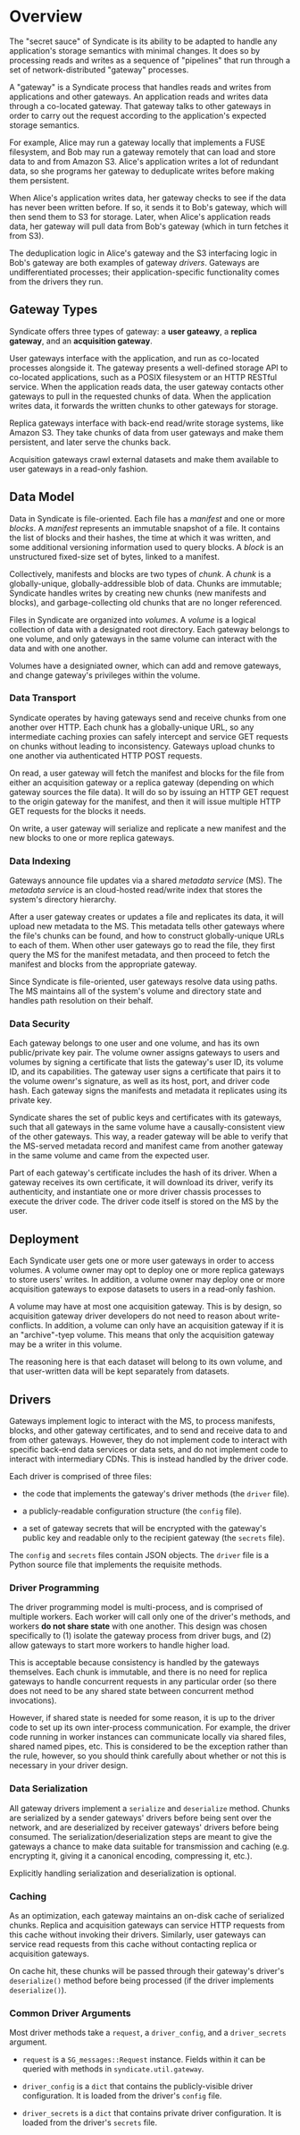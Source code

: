 # Overview

The "secret sauce" of Syndicate is its ability to be adapted to handle any
application's storage semantics with minimal changes.  It does so by processing
reads and writes as a sequence of "pipelines" that run through a set of
network-distributed "gateway" processes.

A "gateway" is a Syndicate process that handles reads and writes from
applications and other gateways.  An application reads and writes data through a
co-located gateway.  That gateway talks to other gateways in order to carry out
the request according to the application's expected storage semantics.

For example, Alice may run a gateway locally that implements a FUSE filesystem,
and Bob may run a gateway remotely that can load and store data to and from
Amazon S3.  Alice's application writes a lot of redundant data, so she programs
her gateway to deduplicate writes before making them persistent.

When Alice's application writes data, her gateway checks to see if the data has
never been written before.  If so, it sends it to Bob's
gateway, which will then send them to S3 for storage.  Later, when Alice's
application reads data, her gateway will pull data from Bob's gateway (which in
turn fetches it from S3).

The deduplication logic in Alice's gateway and the S3 interfacing logic in Bob's
gateway are both examples of gateway *drivers*.  Gateways are undifferentiated
processes; their application-specific functionality comes from the drivers they
run.

## Gateway Types

Syndicate offers three types of gateway: a **user gateawy**, a **replica
gateway**, and an **acquisition gateway**.

User gateways interface with the application, and run as co-located processes
alongside it.  The gateway presents a well-defined storage API to co-located
applications, such as a POSIX filesystem or an HTTP RESTful service.  When the
application reads data, the user gateway contacts other gateways to pull in the
requested chunks of data.  When the application writes data, it forwards the
written chunks to other gateways for storage.

Replica gateways interface with back-end read/write storage systems, like Amazon
S3.  They take chunks of data from user gateways and make them persistent, and
later serve the chunks back.

Acquisition gateways crawl external datasets and make them available to user
gateways in a read-only fashion.

## Data Model

Data in Syndicate is file-oriented.  Each file has a *manifest* and one or more
*blocks*.  A *manifest* represents an immutable snapshot of a file.  It contains
the list of blocks and their hashes, the time at which it was written, and some
additional versioning information used to query blocks.  A *block* is an
unstructured fixed-size set of bytes, linked to a manifest.

Collectively, manifests and blocks are two types of *chunk*.  A *chunk* is a
globally-unique, globally-addressible blob of data.  Chunks are immutable;
Syndicate handles writes by creating new chunks (new manifests and blocks), and
garbage-collecting old chunks that are no longer referenced.

Files in Syndicate are organized into *volumes*.  A *volume* is a logical
collection of data with a designated root directory.  Each gateway belongs to one
volume, and only gateways in the same volume can interact with the data and with
one another.

Volumes have a designiated owner, which can add and remove gateways, and change
gateway's privileges within the volume.

### Data Transport

Syndicate operates by having gateways send and receive chunks from one another over HTTP.
Each chunk has a globally-unique URL, so any intermediate caching proxies can
safely intercept and service GET requests on chunks without leading to
inconsistency.  Gateways upload chunks to one another via authenticated HTTP
POST requests.

On read, a user gateway will fetch the manifest and blocks for the file from
either an acquisition gateway or a replica gateway (depending on which gateway
sources the file data).  It will do so by issuing an HTTP GET request to the
origin gateway for the manifest, and then it will issue multiple HTTP GET
requests for the blocks it needs.

On write, a user gateway will serialize and replicate a new manifest and the new
blocks to one or more replica gateways.

### Data Indexing

Gateways announce file updates via a shared *metadata service* (MS).  The
*metadata service* is an cloud-hosted read/write index that stores the system's
directory hierarchy.

After a user gateway creates or updates a file and replicates its data, it will
upload new metadata to the MS.  This metadata tells other gateways where the
file's chunks can be found, and how to construct globally-unique URLs to each
of them.  When other user gateways go to read the file, they first query the MS for
the manifest metadata, and then proceed to fetch the manifest and blocks from
the appropriate gateway.

Since Syndicate is file-oriented, user gateways resolve data using paths.  The
MS maintains all of the system's volume and directory state and handles path resolution on
their behalf.

### Data Security

Each gateway belongs to one user and one volume, and has its own public/private
key pair.  The volume owner assigns gateways to users and volumes by signing a
certificate that lists the gateway's user ID, its volume ID, and its
capabilities.  The gateway user signs a certificate that pairs it to the volume
owenr's signature, as well as its host, port, and driver code hash.
Each gateway signs the manifests and metadata it replicates using its private
key.

Syndicate shares the set of public keys and certificates with its gateways, such
that all gateways in the same volume have a causally-consistent view of the
other gateways.  This way, a reader gateway will be able to verify that the
MS-served metadata record and manifest came from another gateway in the same
volume and came from the expected user.

Part of each gateway's certificate includes the hash of its driver.  When a
gateway receives its own certificate, it will download its driver, verify its
authenticity, and instantiate one or more driver chassis processes to execute
the driver code.  The driver code itself is stored on the MS by the user.

## Deployment

Each Syndicate user gets one or more user gateways in order to access volumes.
A volume owner may opt to deploy one or more replica gateways to store users'
writes.  In addition, a volume owner may deploy one or more acquisition gateways
to expose datasets to users in a read-only fashion.

A volume may have at most one acquisition gateway.  This is by design, so
acquisition gateway driver developers do not need to reason about
write-conflicts.  In addition, a volume can only have an acquisition gateway if
it is an "archive"-tyep volume.  This means that only the acquisition gateway
may be a writer in this volume.

The reasoning here is that each dataset will belong to its own volume, and that
user-written data will be kept separately from datasets.

## Drivers

Gateways implement logic to interact with the MS, to process
manifests, blocks, and other gateway certificates, and to send and receive data
to and from other gateways.  However, they do not implement code to interact
with specific back-end data services or data sets, and do not implement code to
interact with intermediary CDNs.  This is instead handled by the driver code.

Each driver is comprised of three files:

* the code that implements the gateway's driver methods (the `driver` file).

* a publicly-readable configuration structure (the `config` file).

* a set of gateway secrets that will be encrypted with the
  gateway's public key and readable only to the recipient gateway (the `secrets`
file).

The `config` and `secrets` files contain JSON objects.  The `driver` file is a
Python source file that implements the requisite methods.

### Driver Programming

The driver programming model is multi-process, and is comprised of multiple
workers.  Each worker will call only one of the driver's methods, and workers
**do not share state** with one another.  This design was
chosen specifically to (1) isolate the gateway process from driver bugs,
and (2) allow gateways to start more workers to handle higher
load.

This is acceptable because consistency is handled by the gateways themselves.
Each chunk is immutable, and there is
no need for replica gateways to handle concurrent
requests in any particular order (so there does not need to be any shared state
between concurrent method invocations).

However, if shared state is needed for some reason, it is up to the driver code
to set up its own inter-process communication.  For example, the driver code running in
worker instances can communicate locally via shared files, shared named
pipes, etc.  This is considered to be the exception rather than the rule,
however, so you should think carefully about whether or not this is necessary in
your driver design.

### Data Serialization

All gateway drivers implement a `serialize` and `deserialize` method.
Chunks are serialized by a sender gateways' drivers before being sent over the
network, and are deserialized by receiver gateways' drivers before being consumed.
The serialization/deserialization steps are meant to give the gateways a chance
to make data suitable for transmission and caching (e.g. encrypting it, giving it a canonical
encoding, compressing it, etc.).

Explicitly handling serialization and deserialization is optional.

### Caching

As an optimization, each gateway maintains an on-disk cache of serialized
chunks.  Replica and acquisition gateways can service HTTP requests from this 
cache without invoking their drivers.  Similarly, user gateways can service read
requests from this cache without contacting replica or acquisition gateways.

On cache hit, these chunks will be passed through their gateway's driver's `deserialize()`
method before being processed (if the driver implements `deserialize()`).

### Common Driver Arguments

Most driver methods take a `request`, a `driver_config`, and a `driver_secrets`
argument.

* `request` is a `SG_messages::Request` instance.  Fields within it can be
  queried with methods in `syndicate.util.gateway`.

* `driver_config` is a `dict` that contains the publicly-visible driver
  configuration.  It is loaded from the driver's `config` file.

* `driver_secrets` is a `dict` that contains private driver configuration.  It
  is loaded from the driver's `secrets` file.

